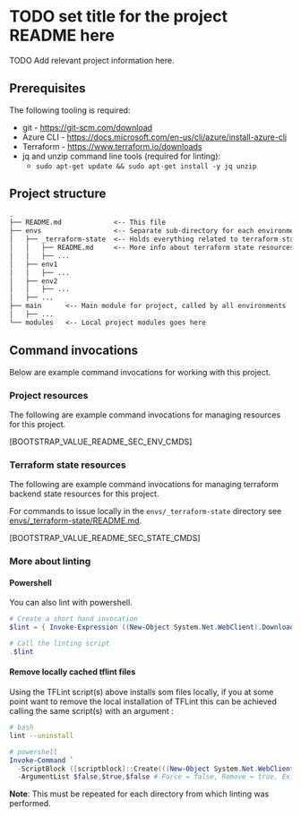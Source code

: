 <!-- cSpell:ignore realpath chdir mapfile pushd popd apim strg terraformstate mktemp tflint -->
# TODO set title for the project README here

TODO Add relevant project information here.

## Prerequisites

The following tooling is required:

- git - <https://git-scm.com/download>
- Azure CLI - <https://docs.microsoft.com/en-us/cli/azure/install-azure-cli>
- Terraform - <https://www.terraform.io/downloads>
- jq and unzip command line tools (required for linting):
  - `sudo apt-get update && sudo apt-get install -y jq unzip`

## Project structure

```txt
.
├── README.md             <-- This file
├── envs                  <-- Separate sub-directory for each environment
│   ├── _terraform-state  <-- Holds everything related to terraform state
│   │   ├── README.md     <-- More info about terraform state resources
│   │   ├── ...
│   ├── env1
│   │   ├── ...
│   ├── env2
│   │   ├── ...
│   ├── ...
├── main      <-- Main module for project, called by all environments
│   ├── ...
└── modules   <-- Local project modules goes here
```

## Command invocations

Below are example command invocations for working with this project.

### Project resources

The following are example command invocations for managing resources for this project.

[BOOTSTRAP_VALUE_README_SEC_ENV_CMDS]
### Terraform state resources

The following are example command invocations for managing terraform backend state resources for this project.

For commands to issue locally in the `envs/_terraform-state` directory see [envs/_terraform-state/README.md](envs/_terraform-state/README.md).

[BOOTSTRAP_VALUE_README_SEC_STATE_CMDS]
### More about linting

#### Powershell

You can also lint with powershell.

```powershell
# Create a short hand invocation
$lint = { Invoke-Expression ((New-Object System.Net.WebClient).DownloadString('https://raw.githubusercontent.com/dsb-norge/terraform-tflint-wrappers/main/tflint_windows.ps1')) }

# Call the linting script
.$lint
```

#### Remove locally cached tflint files

Using the TFLint script(s) above installs som files locally, if you at some point want to remove the local installation of TFLint this can be achieved calling the same script(s) with an argument :

```bash
# bash
lint --uninstall
```

```powershell
# powershell
Invoke-Command `
  -ScriptBlock ([scriptblock]::Create(((New-Object System.Net.WebClient).DownloadString('https://raw.githubusercontent.com/dsb-norge/terraform-tflint-wrappers/main/tflint_windows.ps1')) -join "`n")) `
  -ArgumentList $false,$true,$false # Force = false, Remove = true, ExitWithCode = false
```

**Note**: This must be repeated for each directory from which linting was performed.
